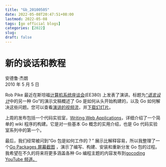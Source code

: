 ```yaml
---
title: "Gb_20100505"
date: 2022-05-08T20:47:51+08:00
lastmod: 2022-05-08
tags: [go official blogs]
categories: [2022]
slug: 
draft: false
---
```

# 新的谈话和教程

安德鲁·杰朗  
2010 年 5 月 5 日

Rob Pike 最近在斯坦福[计算机系统座谈会](http://www.stanford.edu/class/ee380/)(EE380) 上发表了演讲。标题为[_“语言设计_](http://www.stanford.edu/class/ee380/Abstracts/100428.html)中的另一种 Go”的演示文稿概述了 Go 是如何从头开始构建的，以及 Go 如何解决这些问题。您可以查看[演讲的视频流](https://www.youtube.com/watch?v=7VcArS4Wpqk)，并[下载幻灯片](http://www.stanford.edu/class/ee380/Abstracts/100428-pike-stanford.pdf)。

上周的发布包括一个代码实验室，[Writing Web Applications](https://go.dev/doc/codelab/wiki/)，详细介绍了一个简单的 wiki 程序的构建。它是对一些基本 Go 概念的实用介绍，也是 Go 代码实验室系列中的第一个。

最后，我们经常被问到“Go 包是如何工作的？” 展示比解释容易，所以我整理了一个[Go Packages 屏幕截图](http://www.youtube.com/watch?v=jDWBJOXs_iI) ，演示了编写、构建、安装和重新分发 Go 包的过程。我希望在不久的将来将更多涵盖各种 Go 编程主题的内容发布到[gocoding YouTube 频道。](http://youtube.com/gocoding)